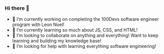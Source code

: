 ### Hi there 👋

- 🔭 I’m currently working on completing the 100Devs software engineer program with Leon Noel!
- 🌱 I’m currently learning so much about JS, CSS, and HTML!
- 👯 I’m looking to collaborate on anything and everything! Want to keep learning and building my knowledge base!
- 🤔 I’m looking for help with learning everything software engineering!
